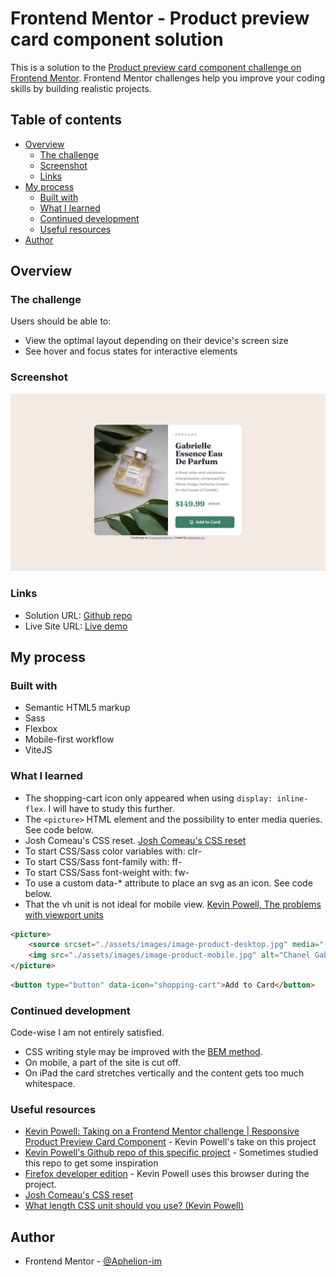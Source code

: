 # Frontend Mentor - Product preview card component solution

This is a solution to the [Product preview card component challenge on Frontend Mentor](https://www.frontendmentor.io/challenges/product-preview-card-component-GO7UmttRfa). Frontend Mentor challenges help you improve your coding skills by building realistic projects. 

## Table of contents

- [Overview](#overview)
  - [The challenge](#the-challenge)
  - [Screenshot](#screenshot)
  - [Links](#links)
- [My process](#my-process)
  - [Built with](#built-with)
  - [What I learned](#what-i-learned)
  - [Continued development](#continued-development)
  - [Useful resources](#useful-resources)
- [Author](#author)


## Overview

### The challenge

Users should be able to:

- View the optimal layout depending on their device's screen size
- See hover and focus states for interactive elements

### Screenshot

![Screenshot of the app](./assets/screenshots/screenshot.jpg)

### Links

- Solution URL: [Github repo](https://github.com/Aphelion-im/Product-preview-card-component)
- Live Site URL: [Live demo](https://aphelion-product-preview-card.netlify.app)

## My process

### Built with

- Semantic HTML5 markup
- Sass
- Flexbox
- Mobile-first workflow
- ViteJS

### What I learned
- The shopping-cart icon only appeared when using `display: inline-flex`. I will have to study this further.
- The `<picture>` HTML element and the possibility to enter media queries. See code below.
- Josh Comeau's CSS reset. [Josh Comeau's CSS reset](https://www.joshwcomeau.com/css/custom-css-reset/)
- To start CSS/Sass color variables with: clr- 
- To start CSS/Sass font-family with: ff-
- To start CSS/Sass font-weight with: fw-
- To use a custom data-* attribute to place an svg as an icon. See code below.
- That the vh unit is not ideal for mobile view. [Kevin Powell, The problems with viewport units](https://www.youtube.com/watch?v=veEqYQlfNx8)

```html
<picture>
    <source srcset="./assets/images/image-product-desktop.jpg" media="(min-width: 600px)">
    <img src="./assets/images/image-product-mobile.jpg" alt="Chanel Gabrielle">
</picture>
```

```html
<button type="button" data-icon="shopping-cart">Add to Card</button>
```

### Continued development
Code-wise I am not entirely satisfied.

- CSS writing style may be improved with the [BEM method](https://getbem.com/introduction/). 
- On mobile, a part of the site is cut off.
- On iPad the card stretches vertically and the content gets too much whitespace.

### Useful resources

- [Kevin Powell: Taking on a Frontend Mentor challenge | Responsive Product Preview Card Component](https://www.youtube.com/watch?v=B2WL6KkqhLQ) - Kevin Powell's take on this project
- [Kevin Powell's Github repo of this specific project](https://github.com/kevin-powell/product-preview-card-component-main) - Sometimes studied this repo to get some inspiration
- [Firefox developer edition](https://www.mozilla.org/nl/firefox/developer/) - Kevin Powell uses this browser during the project. 
- [Josh Comeau's CSS reset](https://www.joshwcomeau.com/css/custom-css-reset/)
- [What length CSS unit should you use? (Kevin Powell)](https://whatunit.com/)
 
## Author

- Frontend Mentor - [@Aphelion-im](https://www.frontendmentor.io/profile/Aphelion-im)


